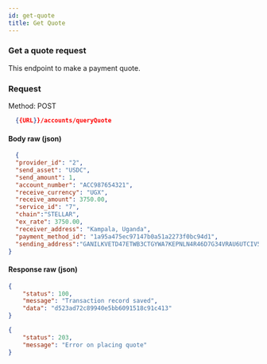 ```yaml
---
id: get-quote
title: Get Quote
---
```


### Get a quote request
This endpoint to make a payment quote.

### Request

Method: POST
```json
  {{URL}}/accounts/queryQuote
```
#### Body raw (json)
```json
  {
  "provider_id": "2",
  "send_asset": "USDC",
  "send_amount": 1,
  "account_number": "ACC987654321",
  "receive_currency": "UGX",
  "receive_amount": 3750.00,
  "service_id": "7",
  "chain":"STELLAR",
  "ex_rate": 3750.00,
  "receiver_address": "Kampala, Uganda",
  "payment_method_id": "1a95a475ec97147b0a51a2273f0bc94d1",
  "sending_address":"GANILKVETD47ETWB3CTGYWA7KEPNLN4R46D7G34VRAU6UTCIV5KEWOJF"
}
```

#### Response raw (json)
```json
{
    "status": 100,
    "message": "Transaction record saved",
    "data": "d523ad72c89940e5bb6091518c91c413"
}
```
```json
{
    "status": 203,
    "message": "Error on placing quote"
}
```
